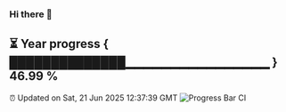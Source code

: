 ### Hi there 👋
⏳ Year progress { ██████████████▁▁▁▁▁▁▁▁▁▁▁▁▁▁▁▁ } 46.99 %
---
⏰ Updated on Sat, 21 Jun 2025 12:37:39 GMT
![Progress Bar CI](https://github.com/liununu/liununu/workflows/Progress%20Bar%20CI/badge.svg)
